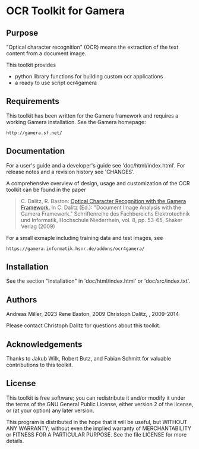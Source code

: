 OCR Toolkit for Gamera
======================

Purpose
-------

"Optical character recognition" (OCR) means the extraction of the
text content from a document image.

This toolkit provides

 - python library functions for building custom ocr applications
 - a ready to use script ocr4gamera


Requirements
------------

This toolkit has been written for the Gamera framework and requires
a working Gamera installation. See the Gamera homepage:

	http://gamera.sf.net/


Documentation
-------------

For a user's guide and a developer's guide see 'doc/html/index.html'.
For release notes and a revision history see 'CHANGES'.

A comprehensive overview of design, usage and customization of the OCR
toolkit can be found in the paper

>  C. Dalitz, R. Baston:
>  [Optical Character Recognition with the  Gamera Framework.](https://lionel.kr.hsnr.de/~dalitz/data/publications/sr09-ocr-gamera.pdf)
>  In C. Dalitz (Ed.): "Document Image Analysis 
>  with the Gamera Framework." Schriftenreihe des Fachbereichs 
>  Elektrotechnik und Informatik, Hochschule Niederrhein, vol. 8,
>  pp. 53-65, Shaker Verlag (2009)

For a small exmaple including training data and test images, see

    https://gamera.informatik.hsnr.de/addons/ocr4gamera/

Installation
------------

See the section "Installation" in 'doc/html/index.html' or
'doc/src/index.txt'.


Authors
-------

Andreas Miller, 2023
Rene Baston, 2009
Christoph Dalitz, <christoph dot dalitz at hsnr dot de>, 2009-2014

Please contact Christoph Dalitz for questions about this toolkit.


Acknowledgements
----------------

Thanks to Jakub Wilk, Robert Butz, and Fabian Schmitt for valuable
contributions to this toolkit.


License
-------

This toolkit is free software; you can redistribute it and/or modify
it under the terms of the GNU General Public License, either version 2
of the license, or (at your option) any later version.

This program is distributed in the hope that it will be useful,
but WITHOUT ANY WARRANTY; without even the implied warranty of
MERCHANTABILITY or FITNESS FOR A PARTICULAR PURPOSE.  See the
file LICENSE for more details.
